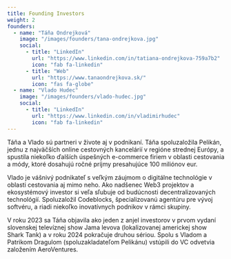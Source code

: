 ```yaml
---
title: Founding Investors
weight: 2
founders:
  - name: "Táňa Ondrejková"
    image: "/images/founders/tana-ondrejkova.jpg"
    social:
      - title: "LinkedIn"
        url: "https://www.linkedin.com/in/tatiana-ondrejkova-759a7b2"
        icon: "fab fa-linkedin"
      - title: "Web"
        url: "https://www.tanaondrejkova.sk/"
        icon: "fas fa-globe"
  - name: "Vlado Hudec"
    image: "/images/founders/vlado-hudec.jpg"
    social:
      - title: "LinkedIn"
        url: "https://www.linkedin.com/in/vladimirhudec"
        icon: "fab fa-linkedin"
---
```


Táňa a Vlado sú partneri v živote aj v podnikaní. Táňa spoluzaložila Pelikán, jednu z najväčších online cestovných kancelárií v regióne strednej Európy, a spustila niekoľko ďalších úspešných e-commerce firiem v oblasti cestovania a módy, ktoré dosahujú ročné príjmy presahujúce 100 miliónov eur.

Vlado je vášnivý podnikateľ s veľkým záujmom o digitálne technológie v oblasti cestovania aj mimo neho. Ako nadšenec Web3 projektov a ekosystémový investor si veľa sľubuje od budúcnosti decentralizovaných technológií. Spoluzaložil Codeblocks, špecializovanú agentúru pre vývoj softvéru, a riadi niekoľko inovatívnych podnikov v rámci skupiny.

V roku 2023 sa Táňa objavila ako jeden z anjel investorov v prvom vydaní slovenskej televíznej show Jama levova (lokalizovanej americkej show Shark Tank) a v roku 2024 pokračuje druhou sériou. Spolu s Vladom a Patrikom Dragulom (spoluzakladateľom Pelikánu) vstúpili do VC odvetvia založením AeroVentures.
